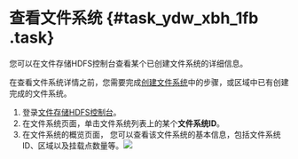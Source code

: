 # 查看文件系统 {#task_ydw_xbh_1fb .task}

您可以在文件存储HDFS控制台查看某个已创建文件系统的详细信息。

在查看文件系统详情之前，您需要完成[创建文件系统](../../../../../cn.zh-CN/快速入门/创建文件系统.md#)中的步骤，或区域中已有创建完成的文件系统。

1.  登录[文件存储HDFS控制台](https://dfs.console.aliyun.com)。 
2.  在文件系统页面，单击文件系统列表上的某个**文件系统ID**。 
3.  在文件系统的概览页面， 您可以查看该文件系统的基本信息，包括文件系统ID、区域以及挂载点数量等。![](http://static-aliyun-doc.oss-cn-hangzhou.aliyuncs.com/assets/img/20157/155072379732816_zh-CN.png)

 

